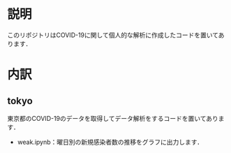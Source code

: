 # 説明
このリポジトリはCOVID-19に関して個人的な解析に作成したコードを置いてあります．

# 内訳
## tokyo
東京都のCOVID-19のデータを取得してデータ解析をするコードを置いてあります．
- weak.ipynb：曜日別の新規感染者数の推移をグラフに出力します．
